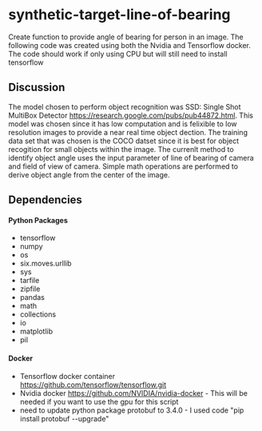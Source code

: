 # synthetic-target-line-of-bearing

Create function to provide angle of bearing for person in an image. The following code was created using both the Nvidia and Tensorflow docker. The code should work if only using CPU but will still need to install tensorflow

## Discussion
The model chosen to perform object recognition was SSD: Single Shot MultiBox Detector https://research.google.com/pubs/pub44872.html. This model was chosen since it has low computation and is felixible to low resolution images to provide a near real time object dection. The training data set that was chosen is the COCO datset since it is best for object recogition for small objects within the image. The currenlt method to identify object angle uses the input parameter of line of bearing of camera and field of view of camera. Simple math operations are performed to derive object angle from the center of the image.

## Dependencies

#### Python Packages

* tensorflow
* numpy 
* os
* six.moves.urllib
* sys
* tarfile
* zipfile
* pandas
* math
* collections
* io
* matplotlib
* pil

#### Docker

* Tensorflow docker container https://github.com/tensorflow/tensorflow.git
* Nvidia docker https://github.com/NVIDIA/nvidia-docker
        - This will be needed if you want to use the gpu for this script
* need to update python package protobuf to 3.4.0 - I used code "pip install protobuf --upgrade"  

